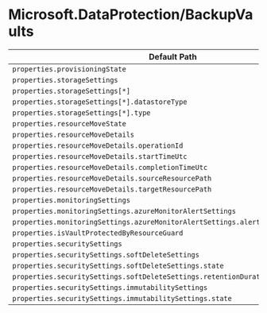 # Microsoft.DataProtection/BackupVaults

| Default Path | Alias |
|---|---|
| `properties.provisioningState` | `Microsoft.DataProtection/backupVaults/provisioningState` |
| `properties.storageSettings` | `Microsoft.DataProtection/backupVaults/storageSettings` |
| `properties.storageSettings[*]` | `Microsoft.DataProtection/backupVaults/storageSettings[*]` |
| `properties.storageSettings[*].datastoreType` | `Microsoft.DataProtection/backupVaults/storageSettings[*].datastoreType` |
| `properties.storageSettings[*].type` | `Microsoft.DataProtection/backupVaults/storageSettings[*].type` |
| `properties.resourceMoveState` | `Microsoft.DataProtection/backupVaults/resourceMoveState` |
| `properties.resourceMoveDetails` | `Microsoft.DataProtection/backupVaults/resourceMoveDetails` |
| `properties.resourceMoveDetails.operationId` | `Microsoft.DataProtection/backupVaults/resourceMoveDetails.operationId` |
| `properties.resourceMoveDetails.startTimeUtc` | `Microsoft.DataProtection/backupVaults/resourceMoveDetails.startTimeUtc` |
| `properties.resourceMoveDetails.completionTimeUtc` | `Microsoft.DataProtection/backupVaults/resourceMoveDetails.completionTimeUtc` |
| `properties.resourceMoveDetails.sourceResourcePath` | `Microsoft.DataProtection/backupVaults/resourceMoveDetails.sourceResourcePath` |
| `properties.resourceMoveDetails.targetResourcePath` | `Microsoft.DataProtection/backupVaults/resourceMoveDetails.targetResourcePath` |
| `properties.monitoringSettings` | `Microsoft.DataProtection/backupVaults/monitoringSettings` |
| `properties.monitoringSettings.azureMonitorAlertSettings` | `Microsoft.DataProtection/backupVaults/monitoringSettings.azureMonitorAlertSettings` |
| `properties.monitoringSettings.azureMonitorAlertSettings.alertsForAllJobFailures` | `Microsoft.DataProtection/backupVaults/monitoringSettings.azureMonitorAlertSettings.alertsForAllJobFailures` |
| `properties.isVaultProtectedByResourceGuard` | `Microsoft.DataProtection/backupVaults/isVaultProtectedByResourceGuard` |
| `properties.securitySettings` | `Microsoft.DataProtection/backupVaults/securitySettings` |
| `properties.securitySettings.softDeleteSettings` | `Microsoft.DataProtection/backupVaults/securitySettings.softDeleteSettings` |
| `properties.securitySettings.softDeleteSettings.state` | `Microsoft.DataProtection/backupVaults/securitySettings.softDeleteSettings.state` |
| `properties.securitySettings.softDeleteSettings.retentionDurationInDays` | `Microsoft.DataProtection/backupVaults/securitySettings.softDeleteSettings.retentionDurationInDays` |
| `properties.securitySettings.immutabilitySettings` | `Microsoft.DataProtection/backupVaults/securitySettings.immutabilitySettings` |
| `properties.securitySettings.immutabilitySettings.state` | `Microsoft.DataProtection/backupVaults/securitySettings.immutabilitySettings.state` |

